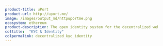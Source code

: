 ```yaml
---
product-title: uPort
product-url: http://uport.me/
image: /images/output_md/httpuportme.png
ecosystem: ethereum
product-description: The open identity system for the decentralized web.
coltitle:  "KYC & Identity"
colpermalink: decentralized_kyc_identity
---
```

